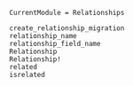```@meta
CurrentModule = Relationships
```

```@docs
create_relationship_migration
relationship_name
relationship_field_name
Relationship
Relationship!
related
isrelated
```
